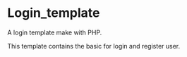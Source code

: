 # Login_template
A login template make with PHP.

This template contains the basic for login and register user.
